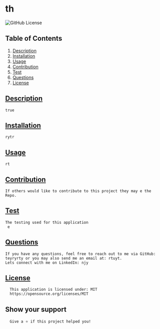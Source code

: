 # th
  ![GitHub License](https://img.shields.io/badge/license-MIT-blue)
## Table of Contents
1.  [Description](#description)
2.  [Installation](#installation)
3.  [Usage](#usage)
4.  [Contribution](#contribution)
5.  [Test](#test)
6.  [Questions](#questions)
7.  [License](#license)
        
## [Description](#description)
    true
## [Installation](#installation)
    rytr
## [Usage](#usage)
    rt
## [Contribution](#contribution)
    If others would like to contribute to this project they may e the Repo.
## [Test](#test)
    The testing used for this application
     e
## [Questions](Questions)
    If you have any questions, feel free to reach out to me via GitHub: teyryrty or you may also send me an email at: rtuyt.
    Lets connect with me on LinkedIn: njy


##  [License](#license)
      This application is licensed under: MIT
      https://opensource.org/licenses/MIT

## Show your support
      Give a ⭐ if this project helped you!

